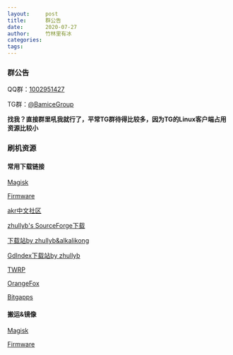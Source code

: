 ```yaml
---
layout:     post
title:      群公告
date:       2020-07-27
author:     竹林里有冰
categories: 
tags:       
---
```


### 群公告

QQ群：[1002951427](https://jq.qq.com/?_wv=1027&k=3pIv122w)

TG群：[@BamiceGroup](https://t.me/BamiceGroup)

**找我？直接群里吼我就行了，平常TG群待得比较多，因为TG的Linux客户端占用资源比较小**

### 刷机资源

#### 常用下载链接

[Magisk](https://github.com/topjohnwu/Magisk/releases)

[Firmware](https://xiaomifirmwareupdater.com/)

[akr中文社区](https://www.akr-developers.com/)

[zhullyb's SourceForge下载](https://sourceforge.net/projects/zhullyb/files/)

[下载站by zhullyb&alkalikong](https://d.alkali.top/)

[GdIndex下载站by zhullyb](https://dl.zhullyb.workers.dev/)

[TWRP](https://dl.twrp.me/dipper/)

[OrangeFox](https://sourceforge.net/projects/orangefox/files/dipper/)

[Bitgapps](https://bitgapps.cf/arm64/)

#### 搬运&镜像

[Magisk](https://zhullyb.lanzous.com/b03yvo3ja)

[Firmware](https://mirrors.bfsu.edu.cn/osdn//storage/g/x/xi/xiaomifirmwareupdater/)